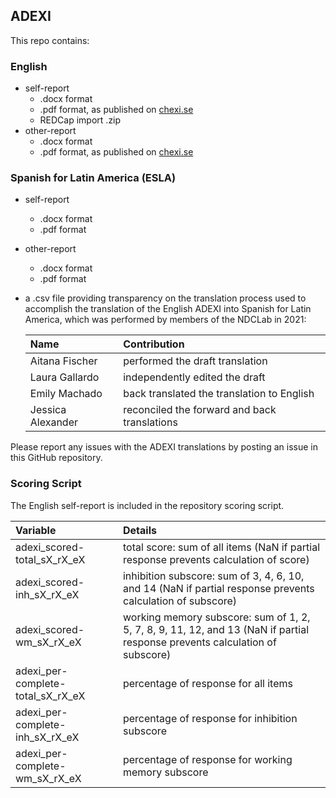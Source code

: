 ## ADEXI

This repo contains:

### English
* self-report
    * .docx format
    * .pdf format, as published on [chexi.se](https://chexi.se/downloads)
    * REDCap import .zip
* other-report
    * .docx format
    * .pdf format, as published on [chexi.se](https://chexi.se/downloads)

### Spanish for Latin America (ESLA)
* self-report
    * .docx format
    * .pdf format
* other-report
    * .docx format
    * .pdf format
* a .csv file providing transparency on the translation process used to accomplish the translation of the English ADEXI into Spanish for Latin America, which was performed by members of the NDCLab in 2021:

    | Name | Contribution |
    | :--  | :--  |
    | Aitana Fischer | performed the draft translation |
    | Laura Gallardo | independently edited the draft |
    | Emily Machado | back translated the translation to English |
    | Jessica Alexander | reconciled the forward and back translations |

Please report any issues with the ADEXI translations by posting an issue in this GitHub repository.


### Scoring Script
The English self-report is included in the repository scoring script.

| Variable | Details |
| :--  | :--  |
| adexi_scored-total_sX_rX_eX | total score: sum of all items (NaN if partial response prevents calculation of score) |
| adexi_scored-inh_sX_rX_eX | inhibition subscore: sum of 3, 4, 6, 10, and 14 (NaN if partial response prevents calculation of subscore) |
| adexi_scored-wm_sX_rX_eX | working memory subscore: sum of 1, 2, 5, 7, 8, 9, 11, 12, and 13 (NaN if partial response prevents calculation of subscore) |
| adexi_per-complete-total_sX_rX_eX | percentage of response for all items |
| adexi_per-complete-inh_sX_rX_eX | percentage of response for inhibition subscore |
| adexi_per-complete-wm_sX_rX_eX | percentage of response for working memory subscore |
